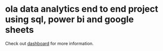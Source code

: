 # ola data analytics end to end project using sql, power bi and google sheets

Check out [dashboard](https://app.powerbi.com/reportEmbed?reportId=e6beb78e-c513-4081-badb-153e68ef4905&autoAuth=true&ctid=957886e1-6d0b-44df-8768-a3ab1550488b) for more information.

